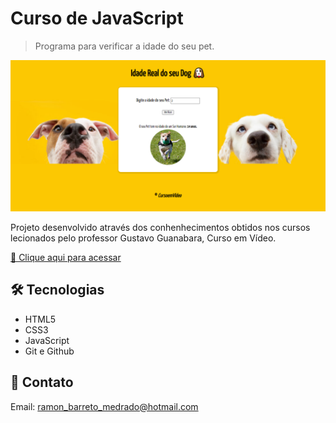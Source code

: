 # Curso de JavaScript

>Programa para verificar a idade do seu pet.

![preview](./.github/preview_new.png)

Projeto desenvolvido através dos conhenhecimentos obtidos nos cursos lecionados pelo professor Gustavo Guanabara, Curso em Vídeo.

[🔗 Clique aqui para acessar](https://ramonbarret.github.io/dog_age/)

## 🛠 Tecnologias

- HTML5
- CSS3
- JavaScript
- Git e Github

## 📲 Contato

Email: ramon_barreto_medrado@hotmail.com